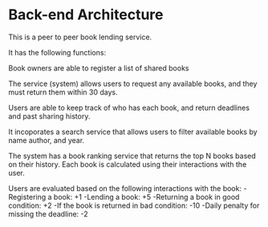 # Back-end Architecture

This is a peer to peer book lending service.

It has the following functions:

Book owners are able to register a list of shared books

The service (system) allows users to request any available books, and they must return them within 30 days.

Users are able to keep track of who has each book, and return deadlines and past sharing history.

It incoporates a search service that allows users to filter available books by name author, and year.

The system has a book ranking service that returns the top N books based on their history. Each book is calculated using their interactions with the user.

Users are evaluated based on the following interactions with the book: 
-Registering a book: +1 
-Lending a book: +5 
-Returning a book in good condition: +2 
-If the book is returned in bad condition: -10 
-Daily penalty for missing the deadline: -2

